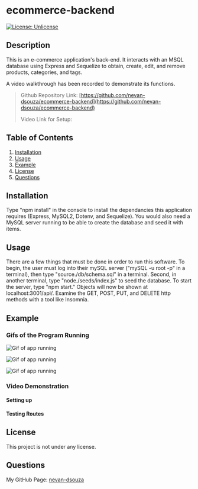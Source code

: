 # ecommerce-backend

[![License: Unlicense](https://img.shields.io/badge/license-Unlicense-blue.svg)](http://unlicense.org/)

## Description

This is an e-commerce application's back-end. It interacts with an MSQL database using Express and Sequelize to obtain, create, edit, and remove products, categories, and tags.

A video walkthrough has been recorded to demonstrate its functions. 

> Github Repository Link: [https://github.com/nevan-dsouza/ecommerce-backend](https://github.com/nevan-dsouza/ecommerce-backend)
>
> Video Link for Setup: []()

## Table of Contents

1. [Installation](#installation)
2. [Usage](#usage)
3. [Example](#example)
4. [License](#license)
5. [Questions](#questions)

## Installation

Type "npm install" in the console to install the dependancies this application requires (Express, MySQL2, Dotenv, and Sequelize). You would also need a MySQL server running to be able to create the database and seed it with items. 

## Usage

There are a few things that must be done in order to run this software. To begin, the user must log into their mySQL server ("mySQL -u root -p" in a terminal), then type "source./db/schema.sql" in a terminal. Second, in another terminal, type "node./seeds/index.js" to seed the database. To start the server, type "npm start." Objects will now be shown at localhost:3001/api/. Examine the GET, POST, PUT, and DELETE http methods with a tool like Insomnia.

## Example

### Gifs of the Program Running

![Gif of app running](./images/)

![Gif of app running](./images/)

![Gif of app running](./images/)

### Video Demonstration

#### Setting up



#### Testing Routes



## License

This project is not under any license.

## Questions

My GitHub Page: [nevan-dsouza](https://github.com/nevan-dsouza)
